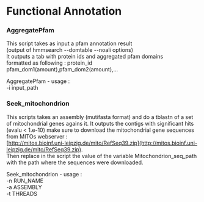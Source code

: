 # Functional Annotation

### AggregatePfam

This script takes as input a pfam annotation result  
(output of hmmsearch --domtable --noali options)  
It outputs a tab with protein ids and aggregated pfam domains  
formatted as following : protein_id    pfam_dom1(amount),pfam_dom2(amount),...   

AggregatePfam - usage :   
-i input_path

### Seek_mitochondrion

This scripts takes an assembly (mutifasta format) and do a tblastn of a set of mitochondrial
genes agains it. It outputs the contigs with significant hits (evalu < 1.e-10)
make sure to download the mitochondrial gene sequences from MITOs webserver :   
[http://mitos.bioinf.uni-leipzig.de/mito/RefSeq39.zip](http://mitos.bioinf.uni-leipzig.de/mito/RefSeq39.zip).  
Then replace in the script the value of the variable Mitochondrion_seq_path with the path where the sequences were downloaded.    

Seek_mitochondrion - usage :   
-n RUN_NAME   
-a ASSEMBLY   
-t THREADS   
